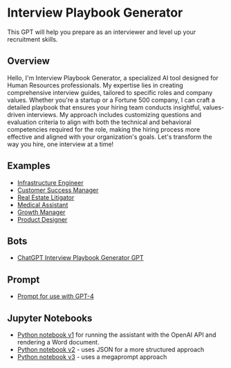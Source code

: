 
# Interview Playbook Generator

This GPT will help you prepare as an interviewer and level up your recruitment skills.

## Overview

Hello, I'm Interview Playbook Generator, a specialized AI tool designed for Human Resources professionals. My expertise lies in creating comprehensive interview guides, tailored to specific roles and company values. Whether you're a startup or a Fortune 500 company, I can craft a detailed playbook that ensures your hiring team conducts insightful, values-driven interviews. My approach includes customizing questions and evaluation criteria to align with both the technical and behavioral competencies required for the role, making the hiring process more effective and aligned with your organization's goals. Let's transform the way you hire, one interview at a time!

## Examples

* [Infrastructure Engineer](examples/infra-engineer/)
* [Customer Success Manager](examples/customer-success-manager/)
* [Real Estate Litigator](examples/real-estate-litigator/)
* [Medical Assistant](examples/medical-assistant/)
* [Growth Manager](examples/medical-assistant/)
* [Product Designer](examples/product-designer/)

## Bots

* [ChatGPT Interview Playbook Generator GPT](https://chat.openai.com/g/g-vAaRbdLsn-interview-playbook-generator) 

## Prompt

* [Prompt for use with GPT-4](gpt-prompt.md)

## Jupyter Notebooks

* [Python notebook v1](playbook-generator-v1.ipynb) for running the assistant with the OpenAI API and rendering a Word document.
* [Python notebook v2](playbook-generator-v2.ipynb) - uses JSON for a more structured approach
* [Python notebook v3](playbook-generator-v3.ipynb) - uses a megaprompt approach